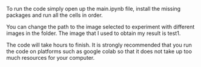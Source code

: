 To run the code simply open up the main.ipynb file, install the missing packages and run all the cells in order.

You can change the path to the image selected to experiment with different images in the folder. The image that I used to obtain my result is test1.

The code will take hours to finish. It is strongly recommended that you run the code on platforms such as google colab so that it does not take up too much resources for your computer.
